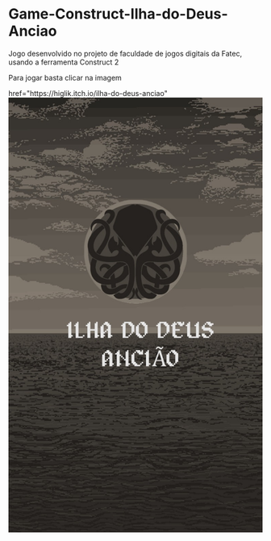 # Game-Construct-Ilha-do-Deus-Anciao
Jogo desenvolvido no projeto de faculdade de jogos digitais da Fatec, usando a ferramenta Construct 2
<p> Para jogar basta clicar na imagem </p>
 <a> href="https://higlik.itch.io/ilha-do-deus-anciao" </a> <img src="Logo_game.jfif" alt="Logo">
